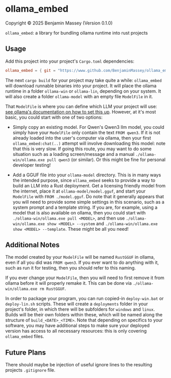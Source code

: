 # ollama_embed
Copyright &copy; 2025 Benjamin Massey (Version 0.1.0)

`ollama_embed`: a library for bundling ollama runtime into rust projects

## Usage

Add this project into your project's `Cargo.toml` dependencies:

```toml
ollama_embed = { git = "https://www.github.com/BenjaminMassey/ollama_embed" }
```

The next `cargo build` for your project may take quite a while: `ollama_embed` will download runnable binaries into your project. It will place the ollama runtime in a folder `ollama-win` or `ollama-lin`, depending on your system. It will also create a folder `ollama-model` with an empty file `ModelFile` in it.

That `ModelFile` is where you can define which LLM your project will use: [see ollama's documentation on how to set this up](https://github.com/ollama/ollama/blob/main/docs/modelfile.md). However, at it's most basic, you could start with one of two options:

- Simply copy an existing model. For Qwen's Qwen3 llm model, you could simply have your `ModelFile` only contain the text `FROM qwen3`. If it is not already loaded into the user's computer via ollama, then your first `ollama_embed:chat(..)` attempt will involve downloading this model: note that this is very slow. If going this route, you may want to do some situation such as a loading screen/message and a manual `./ollama-win/ollama.exe pull qwen3` (or similar). Or this might be fine for personal developer testing!

- Add a GGUF file into your `ollama-model` directory. This is in many ways the intended purpose, since `ollama_embed` seeks to provide a way to build an LLM into a Rust deployment. Get a licensing friendly model from the internet, place it at `ollama-model/model.gguf`, and start your `ModelFile` with `FROM ./model.gguf`. Do note that it generally appears that you will need to provide some simple settings in this scenario, such as a system prompt and a template string. If you are, for example, using a model that is also available on ollama, then you could start with `./ollama-win/ollama.exe pull <MODEL>`, and then use `./ollama-win/ollama.exe show <MODEL> --system` and `./ollama-win/ollama.exe show <MODEL> --template`. These might be all you need!

## Additional Notes

The model created by your `ModelFile` will be named `RustGGUF` in ollama, even if all you did was `FROM qwen3`. If you ever want to do anything with it, such as run it for testing, then you should refer to this naming.

If you ever change your `ModelFile`, then you will need to first remove it from ollama before it will properly remake it. This can be done via `./ollama-win/ollama.exe rm RustGGUF`.

In order to package your program, you can run copied-in `deploy-win.bat` or `deploy-lin.sh` scripts. These will create a `deployments` folder in your project's folder, in which there will be subfolders for `windows` and `linux`. Builds will be their own folders within these, which will be named along the structure of `build_<DATE>_<TIME>`. Note that depending on specifics to your software, you may have additional steps to make sure your deployed version has access to all necessary resources: this is only covering `ollama_embed` files.

## Future Plans

There should maybe be injection of useful ignore lines to the resulting projects `.gitignore` file.